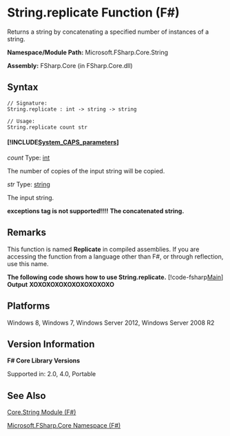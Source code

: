 # String.replicate Function (F#)

Returns a string by concatenating a specified number of instances of a string.

**Namespace/Module Path:** Microsoft.FSharp.Core.String

**Assembly:** FSharp.Core (in FSharp.Core.dll)


## Syntax

```
// Signature:
String.replicate : int -> string -> string

// Usage:
String.replicate count str
```

#### [!INCLUDE[System_CAPS_parameters](//System/Token/System_CAPS_parameters_md.md)]
*count*
Type: [int](http://msdn.microsoft.com/en-us/library/025d5455-3622-4ea5-9573-3ecbd4ee1375)


The number of copies of the input string will be copied.


*str*
Type: [string](http://msdn.microsoft.com/en-us/library/12b97856-ec80-4f70-a018-afb0753f755a)


The input string.



**exceptions tag is not supported!!!!**
**The concatenated string.**
## Remarks
This function is named **Replicate** in compiled assemblies. If you are accessing the function from a language other than F#, or through reflection, use this name.

**The following code shows how to use String.replicate.**
[!code-fsharp[Main](snippets/fsstrings/snippet11.fs)]
**Output**
**XOXOXOXOXOXOXOXOXOXO**
## Platforms
Windows 8, Windows 7, Windows Server 2012, Windows Server 2008 R2


## Version Information
**F# Core Library Versions**

Supported in: 2.0, 4.0, Portable




## See Also
[Core.String Module &#40;F&#35;&#41;](Core.String+Module+%28FSharp%29.md)

[Microsoft.FSharp.Core Namespace &#40;F&#35;&#41;](Microsoft.FSharp.Core+Namespace+%28FSharp%29.md)

